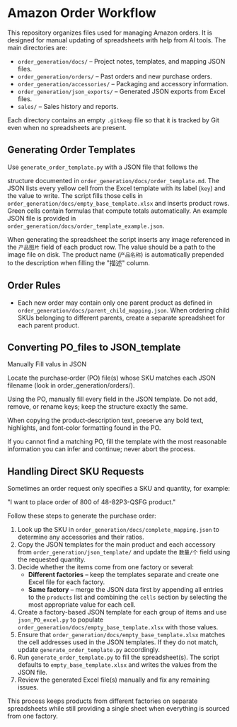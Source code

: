 # Amazon Order Workflow

This repository organizes files used for managing Amazon orders. It is designed for manual updating of spreadsheets with help from AI tools. The main directories are:

- `order_generation/docs/` – Project notes, templates, and mapping JSON files.
- `order_generation/orders/` – Past orders and new purchase orders.
- `order_generation/accessories/` – Packaging and accessory information.
- `order_generation/json_exports/` – Generated JSON exports from Excel files.
- `sales/` – Sales history and reports.

Each directory contains an empty `.gitkeep` file so that it is tracked by Git even when no spreadsheets are present.


## Generating Order Templates

Use `generate_order_template.py` with a JSON file that follows the

structure documented in `order_generation/docs/order_template.md`. The JSON lists every
yellow cell from the Excel template with its label (`key`) and the value
to write. The script fills those cells in `order_generation/docs/empty_base_template.xlsx`
and inserts product rows. Green cells contain formulas that compute totals
automatically.
An example JSON file is provided in `order_generation/docs/order_template_example.json`.

When generating the spreadsheet the script inserts any image referenced in the
`产品图片` field of each product row. The value should be a path to the image
file on disk.  The product name (`产品名称`) is automatically prepended to the
description when filling the "描述" column.


## Order Rules

- Each new order may contain only one parent product as defined in
`order_generation/docs/parent_child_mapping.json`. When ordering child SKUs belonging to
  different parents, create a separate spreadsheet for each parent product.


## Converting PO_files to JSON_template

Manually Fill valus in JSON

Locate the purchase‑order (PO) file(s) whose SKU matches each JSON filename (look in order_generation/orders/).

Using the PO, manually fill every field in the JSON template. Do not add, remove, or rename keys; keep the structure exactly the same.

When copying the product‑description text, preserve any bold text, highlights, and font‑color formatting found in the PO.

If you cannot find a matching PO, fill the template with the most reasonable information you can infer and continue; never abort the process.

## Handling Direct SKU Requests

Sometimes an order request only specifies a SKU and quantity, for example:

"I want to place order of 800 of 48-82P3-QSFG product."

Follow these steps to generate the purchase order:

1. Look up the SKU in `order_generation/docs/complete_mapping.json` to
   determine any accessories and their ratios.
2. Copy the JSON templates for the main product and each accessory from
   `order_generation/json_template/` and update the `数量/个` field using the
   requested quantity.
3. Decide whether the items come from one factory or several:
   - **Different factories** – keep the templates separate and create one
     Excel file for each factory.
   - **Same factory** – merge the JSON data first by appending all entries to
     the `products` list and combining the `cells` section by selecting the
     most appropriate value for each cell.
4. Create a factory-based JSON template for each group of items and use
   `json_PO_excel.py` to populate `order_generation/docs/empty_base_template.xlsx`
   with those values.
5. Ensure that `order_generation/docs/empty_base_template.xlsx` matches the
   cell addresses used in the JSON templates. If they do not match,
   update `generate_order_template.py` accordingly.
6. Run `generate_order_template.py` to fill the spreadsheet(s). The script
   defaults to `empty_base_template.xlsx` and writes the values from the JSON
   file.
7. Review the generated Excel file(s) manually and fix any remaining issues.

This process keeps products from different factories on separate spreadsheets
while still providing a single sheet when everything is sourced from one
factory.
